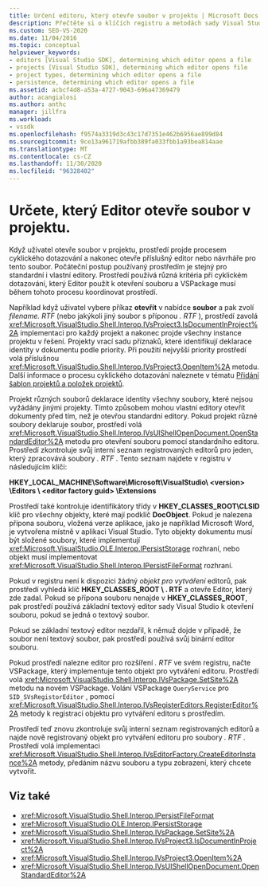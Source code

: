 ```yaml
---
title: Určení editoru, který otevře soubor v projektu | Microsoft Docs
description: Přečtěte si o klíčích registru a metodách sady Visual Studio SDK používaných sadou Visual Studio k určení, který Editor otevře soubor v projektu.
ms.custom: SEO-VS-2020
ms.date: 11/04/2016
ms.topic: conceptual
helpviewer_keywords:
- editors [Visual Studio SDK], determining which editor opens a file
- projects [Visual Studio SDK], determining which editor opens file
- project types, determining which editor opens a file
- persistence, determining which editor opens a file
ms.assetid: acbcf4d8-a53a-4727-9043-696a47369479
author: acangialosi
ms.author: anthc
manager: jillfra
ms.workload:
- vssdk
ms.openlocfilehash: f9574a3319d3c43c17d7351e462b6956ae899d84
ms.sourcegitcommit: 9ce13a961719afbb389fa033fbb1a93bea814aae
ms.translationtype: MT
ms.contentlocale: cs-CZ
ms.lasthandoff: 11/30/2020
ms.locfileid: "96328402"
---
```

# <a name="determine-which-editor-opens-a-file-in-a-project"></a>Určete, který Editor otevře soubor v projektu.
Když uživatel otevře soubor v projektu, prostředí projde procesem cyklického dotazování a nakonec otevře příslušný editor nebo návrháře pro tento soubor. Počáteční postup používaný prostředím je stejný pro standardní i vlastní editory. Prostředí používá různá kritéria při cyklickém dotazování, který Editor použít k otevření souboru a VSPackage musí během tohoto procesu koordinovat prostředí.

 Například když uživatel vybere příkaz **otevřít** v nabídce **soubor** a pak zvolí *filename. RTF* (nebo jakýkoli jiný soubor s příponou *. RTF* ), prostředí zavolá <xref:Microsoft.VisualStudio.Shell.Interop.IVsProject3.IsDocumentInProject%2A> implementaci pro každý projekt a nakonec projde všechny instance projektu v řešení. Projekty vrací sadu příznaků, které identifikují deklarace identity v dokumentu podle priority. Při použití nejvyšší priority prostředí volá příslušnou <xref:Microsoft.VisualStudio.Shell.Interop.IVsProject3.OpenItem%2A> metodu. Další informace o procesu cyklického dotazování naleznete v tématu [Přidání šablon projektů a položek projektů](../../extensibility/internals/adding-project-and-project-item-templates.md).

 Projekt různých souborů deklarace identity všechny soubory, které nejsou vyžádány jinými projekty. Tímto způsobem mohou vlastní editory otevřít dokumenty před tím, než je otevřou standardní editory. Pokud projekt různé soubory deklaruje soubor, prostředí volá <xref:Microsoft.VisualStudio.Shell.Interop.IVsUIShellOpenDocument.OpenStandardEditor%2A> metodu pro otevření souboru pomocí standardního editoru. Prostředí zkontroluje svůj interní seznam registrovaných editorů pro jeden, který zpracovává soubory *. RTF* . Tento seznam najdete v registru v následujícím klíči:

 **HKEY_LOCAL_MACHINE\Software\Microsoft\VisualStudio\\ \<version> \Editors \\ \<editor factory guid> \Extensions**

 Prostředí také kontroluje identifikátory třídy v **HKEY_CLASSES_ROOT\CLSID** klíč pro všechny objekty, které mají podklíč **DocObject**. Pokud je nalezena přípona souboru, vložená verze aplikace, jako je například Microsoft Word, je vytvořena místně v aplikaci Visual Studio. Tyto objekty dokumentu musí být složené soubory, které implementují <xref:Microsoft.VisualStudio.OLE.Interop.IPersistStorage> rozhraní, nebo objekt musí implementovat <xref:Microsoft.VisualStudio.Shell.Interop.IPersistFileFormat> rozhraní.

 Pokud v registru není k dispozici žádný *objekt pro vytváření* editorů, pak prostředí vyhledá klíč **HKEY_CLASSES_ROOT \\ . RTF** a otevře Editor, který zde zadal. Pokud se přípona souboru nenajde v **HKEY_CLASSES_ROOT**, pak prostředí používá základní textový editor sady Visual Studio k otevření souboru, pokud se jedná o textový soubor.

 Pokud se základní textový editor nezdařil, k němuž dojde v případě, že soubor není textový soubor, pak prostředí používá svůj binární editor souboru.

 Pokud prostředí nalezne editor pro rozšíření *. RTF* ve svém registru, načte VSPackage, který implementuje tento objekt pro vytváření editoru. Prostředí volá <xref:Microsoft.VisualStudio.Shell.Interop.IVsPackage.SetSite%2A> metodu na novém VSPackage. Volání VSPackage `QueryService` pro `SID_SVsRegistorEditor` , pomocí <xref:Microsoft.VisualStudio.Shell.Interop.IVsRegisterEditors.RegisterEditor%2A> metody k registraci objektu pro vytváření editoru s prostředím.

 Prostředí teď znovu zkontroluje svůj interní seznam registrovaných editorů a najde nově registrovaný objekt pro vytváření editoru pro soubory *. RTF* . Prostředí volá implementaci <xref:Microsoft.VisualStudio.Shell.Interop.IVsEditorFactory.CreateEditorInstance%2A> metody, předáním názvu souboru a typu zobrazení, který chcete vytvořit.

## <a name="see-also"></a>Viz také
- <xref:Microsoft.VisualStudio.Shell.Interop.IPersistFileFormat>
- <xref:Microsoft.VisualStudio.OLE.Interop.IPersistStorage>
- <xref:Microsoft.VisualStudio.Shell.Interop.IVsPackage.SetSite%2A>
- <xref:Microsoft.VisualStudio.Shell.Interop.IVsProject3.IsDocumentInProject%2A>
- <xref:Microsoft.VisualStudio.Shell.Interop.IVsProject3.OpenItem%2A>
- <xref:Microsoft.VisualStudio.Shell.Interop.IVsUIShellOpenDocument.OpenStandardEditor%2A>
